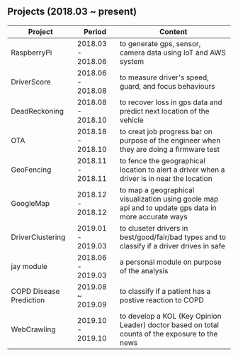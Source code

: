 ## Projects (2018.03 ~ present)

|Project|Period|Content|
|----|----|----|
|RaspberryPi|2018.03 - 2018.06|to generate gps, sensor, camera data using IoT and AWS system|
|DriverScore|2018.06 - 2018.08|to measure driver's speed, guard, and focus behaviours|
|DeadReckoning|2018.08 - 2018.10|to recover loss in gps data and predict next location of the vehicle|
|OTA|2018.18 - 2018.10|to creat job progress bar on purpose of the engineer when they are doing a firmware test|
|GeoFencing|2018.11 - 2018.11|to fence the geographical location to alert a driver when a driver is in near the location|
|GoogleMap|2018.12 - 2018.12|to map a geographical visualization using goole map api and to update gps data in more accurate ways|
|DriverClustering|2019.01 - 2019.03|to cluseter drivers in best/good/fair/bad types and to classify if a driver drives in safe|
|jay module|2018.06 - 2019.03|a personal module on purpose of the analysis|
|COPD Disease Prediction|2019.08 ~ 2019.09|to classify if a patient has a postive reaction to COPD|
|WebCrawling|2019.10 - 2019.10|to develop a KOL (Key Opinion Leader) doctor based on total counts of the exposure to the news|
